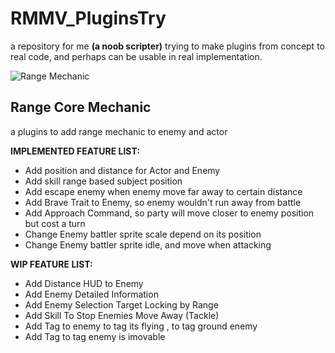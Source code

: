 # RMMV_PluginsTry
a repository for me **(a noob scripter)** trying to make plugins from concept to real code, and perhaps can be usable in real implementation.

![Range Mechanic](https://user-images.githubusercontent.com/87144416/125829797-7736b21c-9fc6-4fb2-9200-48d79a8d239f.jpg "Battle Range Core Mechanic RMMV")

## Range Core Mechanic
a plugins to add range mechanic to enemy and actor

**IMPLEMENTED FEATURE LIST:**
- Add position and distance for Actor and Enemy
- Add skill range based subject position
- Add escape enemy when enemy move far away to certain distance
- Add Brave Trait to Enemy, so enemy wouldn't run away from battle
- Add Approach Command, so party will move closer to enemy position but cost a turn
- Change Enemy battler sprite scale depend on its position
- Change Enemy battler sprite idle, and move when attacking

**WIP FEATURE LIST:**
- Add Distance HUD to Enemy
- Add Enemy Detailed Information
- Add Enemy Selection Target Locking by Range
- Add Skill To Stop Enemies Move Away (Tackle)
- Add Tag <FLY> to enemy to tag its flying , <GROUND> to tag ground enemy
- Add Tag <IMOVABLE> to tag enemy is imovable